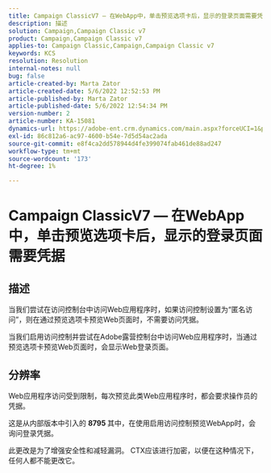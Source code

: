 ```yaml
---
title: Campaign ClassicV7 — 在WebApp中，单击预览选项卡后，显示的登录页面需要凭据
description: 描述
solution: Campaign,Campaign Classic v7
product: Campaign,Campaign Classic v7
applies-to: Campaign Classic,Campaign,Campaign Classic v7
keywords: KCS
resolution: Resolution
internal-notes: null
bug: false
article-created-by: Marta Zator
article-created-date: 5/6/2022 12:52:53 PM
article-published-by: Marta Zator
article-published-date: 5/6/2022 12:54:34 PM
version-number: 2
article-number: KA-15081
dynamics-url: https://adobe-ent.crm.dynamics.com/main.aspx?forceUCI=1&pagetype=entityrecord&etn=knowledgearticle&id=aab90d70-3bcd-ec11-a7b5-6045bd00dbbc
exl-id: 86c812a6-ac97-4600-b54e-7d5d54ac2ada
source-git-commit: e8f4ca2dd578944d4fe399074fab461de88ad247
workflow-type: tm+mt
source-wordcount: '173'
ht-degree: 1%

---
```


# Campaign ClassicV7 — 在WebApp中，单击预览选项卡后，显示的登录页面需要凭据

## 描述


当我们尝试在访问控制台中访问Web应用程序时，如果访问控制设置为“匿名访问”，则在通过预览选项卡预览Web页面时，不需要访问凭据。

当我们启用访问控制并尝试在Adobe露营控制台中访问Web应用程序时，当通过预览选项卡预览Web页面时，会显示Web登录页面。


## 分辨率


Web应用程序访问受到限制，每次预览此类Web应用程序时，都会要求操作员的凭据。

这是从内部版本中引入的 <b>8795 </b>其中，在使用启用访问控制预览WebApp时，会询问登录凭据。

此更改是为了增强安全性和减轻漏洞。 CTX应该进行加密，以便在这种情况下，任何人都不能更改它。
